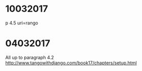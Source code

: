 # 10032017
p 4.5
uri=rango

# 04032017
All up to paragraph 4.2
http://www.tangowithdjango.com/book17/chapters/setup.html
